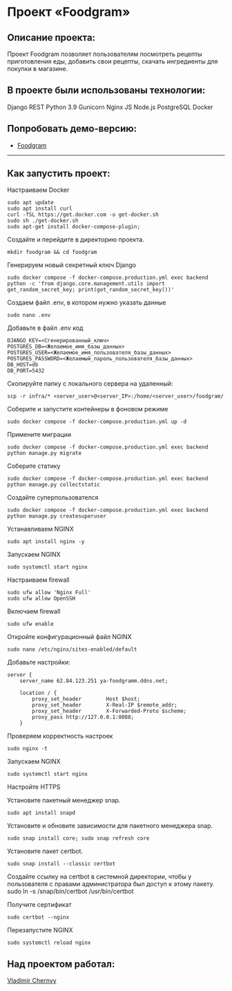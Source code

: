 #  Проект «Foodgram»

## Описание проекта:

Проект Foodgram позволяет пользователям посмотреть рецепты приготовления еды, 
добавить свои рецепты, скачать ингредиенты для покупки в магазине.


## В проекте были использованы технологии:
Django REST
Python 3.9
Gunicorn
Nginx
JS
Node.js
PostgreSQL
Docker

## Попробовать демо-версию:
* [Foodgram](https://ya-foodgramm.ddns.net)
---

## Как запустить проект:



 Настраиваем Docker
``` 
sudo apt update
sudo apt install curl
curl -fSL https://get.docker.com -o get-docker.sh
sudo sh ./get-docker.sh
sudo apt-get install docker-compose-plugin;
``` 
Создайте и перейдите в директорию проекта.
``` 
mkdir foodgram && cd foodgram
``` 
Генерируем новый секретный ключ Django

```
sudo docker compose -f docker-compose.production.yml exec backend python -c 'from django.core.management.utils import get_random_secret_key; print(get_random_secret_key())'
```

Создаем файл .env, в котором нужно указать данные

``` 
sudo nano .env
```
Добавьте в файл .env код  

```
DJANGO_KEY=<Сгенерированный_ключ>
POSTGRES_DB=<Желаемое_имя_базы_данных>
POSTGRES_USER=<Желаемое_имя_пользователя_базы_данных>
POSTGRES_PASSWORD=<Желаемый_пароль_пользователя_базы_данных>
DB_HOST=db
DB_PORT=5432
```
Скопируйте папку с локального сервера на удаленный:

```
scp -r infra/* <server_user>@<server_IP>:/home/<server_user>/foodgram/
```

Соберите и запустите контейнеры в фоновом режиме
```
sudo docker compose -f docker-compose.production.yml up -d
```
Примените миграции
```
sudo docker compose -f docker-compose.production.yml exec backend python manage.py migrate
```
Соберите статику
```
sudo docker compose -f docker-compose.production.yml exec backend python manage.py collectstatic
```

Создайте суперпользователся
```
sudo docker compose -f docker-compose.production.yml exec backend python manage.py createsuperuser
```



Устанавливаем NGINX
```
sudo apt install nginx -y
```
Запускаем NGINX
```
sudo systemctl start nginx
```
Настраиваем firewall
```
sudo ufw allow 'Nginx Full'
sudo ufw allow OpenSSH
```
Включаем firewall
```
sudo ufw enable
```
Откройте конфигурационный файл NGINX
```
sudo nano /etc/nginx/sites-enabled/default
```
Добавьте настройки:
```
server {
    server_name 62.84.123.251 ya-foodgramm.ddns.net;

    location / {
        proxy_set_header        Host $host;
        proxy_set_header        X-Real-IP $remote_addr;
        proxy_set_header        X-Forwarded-Proto $scheme;
        proxy_pass http://127.0.0.1:8088;
    }

```

Проверяем корректность настроек
```
sudo nginx -t
```
Запускаем NGINX
```
sudo systemctl start nginx
```

Настройте HTTPS


Установите пакетный менеджер snap.
```
sudo apt install snapd
```
Установите и обновите зависимости для пакетного менеджера snap.
```
sudo snap install core; sudo snap refresh core
```
Установите пакет certbot.
```
sudo snap install --classic certbot
```
Создайте ссылку на certbot в системной директории, чтобы у пользователя с правами администратора был доступ к этому пакету.
sudo ln -s /snap/bin/certbot /usr/bin/certbot

Получите сертификат 
```
sudo certbot --nginx
```
Перезапустите NGINX
```
sudo systemctl reload nginx
```

## Над проектом работал:
[Vladimir Chernyy](https://github.com/VladimirChernyy)
